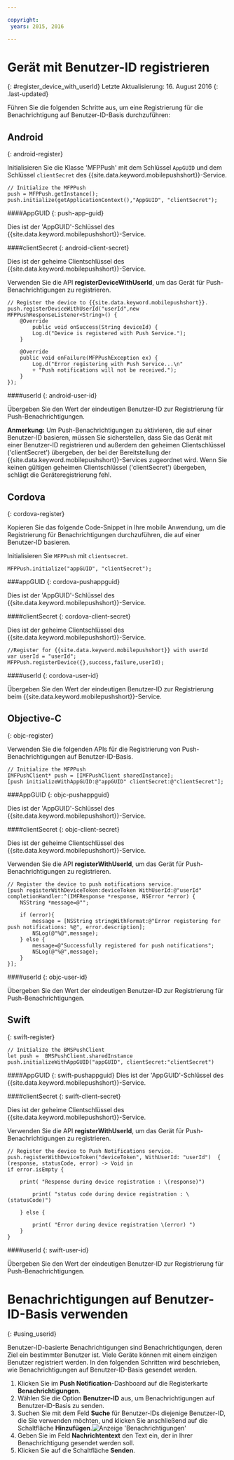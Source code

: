 ```yaml
---

copyright:
 years: 2015, 2016

---
```



# Gerät mit Benutzer-ID registrieren
{: #register_device_with_userId}
Letzte Aktualisierung: 16. August 2016
{: .last-updated}

Führen Sie die folgenden Schritte aus, um eine Registrierung für die Benachrichtigung auf Benutzer-ID-Basis durchzuführen:

## Android
{: android-register}
 
Initialisieren Sie die Klasse 'MFPPush' mit dem Schlüssel `AppGUID` und dem Schlüssel `clientSecret` des {{site.data.keyword.mobilepushshort}}-Service. 

```
// Initialize the MFPPush
push = MFPPush.getInstance();
push.initialize(getApplicationContext(),"AppGUID", "clientSecret");
```

####AppGUID
{: push-app-guid}

Dies ist der 'AppGUID'-Schlüssel des {{site.data.keyword.mobilepushshort}}-Service. 

####clientSecret
{: android-client-secret}

Dies ist der geheime Clientschlüssel des {{site.data.keyword.mobilepushshort}}-Service. 

Verwenden Sie die API **registerDeviceWithUserId**, um das Gerät für Push-Benachrichtigungen zu registrieren.

```
// Register the device to {{site.data.keyword.mobilepushshort}}.
push.registerDeviceWithUserId("userId",new MFPPushResponseListener<String>() {
    @Override
	    public void onSuccess(String deviceId) {
        Log.d("Device is registered with Push Service.");
    }

    @Override
    public void onFailure(MFPPushException ex) {
        Log.d("Error registering with Push Service...\n"
        + "Push notifications will not be received.");
    }
});
```

####userId
{: android-user-id}

Übergeben Sie den Wert der eindeutigen Benutzer-ID zur Registrierung für Push-Benachrichtigungen. 

**Anmerkung:** Um Push-Benachrichtigungen zu aktivieren, die auf einer Benutzer-ID basieren, müssen Sie sicherstellen, dass Sie das Gerät mit einer Benutzer-ID registrieren und außerdem den geheimen Clientschlüssel ('clientSecret') übergeben, der bei der Bereitstellung der {{site.data.keyword.mobilepushshort}}-Services zugeordnet wird. Wenn Sie keinen gültigen geheimen Clientschlüssel ('clientSecret') übergeben, schlägt die Geräteregistrierung fehl. 


## Cordova
{: cordova-register}

Kopieren Sie das folgende Code-Snippet in Ihre mobile Anwendung, um die Registrierung für Benachrichtigungen durchzuführen, die auf einer Benutzer-ID basieren. 

Initialisieren Sie `MFPPush` mit `clientsecret`. 

```
MFPPush.initialize("appGUID", "clientSecret");
```

###appGUID 
{: cordova-pushappguid}

Dies ist der 'AppGUID'-Schlüssel des {{site.data.keyword.mobilepushshort}}-Service.  

####clientSecret 
{: cordova-client-secret}

Dies ist der geheime Clientschlüssel des {{site.data.keyword.mobilepushshort}}-Service. 

```
//Register for {{site.data.keyword.mobilepushshort}} with userId
var userId = "userId";
MFPPush.registerDevice({},success,failure,userId); 
```
####userId
{: cordova-user-id}

Übergeben Sie den Wert der eindeutigen Benutzer-ID zur Registrierung beim {{site.data.keyword.mobilepushshort}}-Service. 


## Objective-C
{: objc-register}

Verwenden Sie die folgenden APIs für die Registrierung von Push-Benachrichtigungen auf Benutzer-ID-Basis. 

```
// Initialize the MFPPush
IMFPushClient* push = [IMFPushClient sharedInstance];
[push initializeWithAppGUID:@"appGUID" clientSecret:@"clientSecret"]; 
```
###AppGUID 
{: objc-pushappguid}

Dies ist der 'AppGUID'-Schlüssel des {{site.data.keyword.mobilepushshort}}-Service. 

####clientSecret
{: objc-client-secret}

Dies ist der geheime Clientschlüssel des {{site.data.keyword.mobilepushshort}}-Service. 

Verwenden Sie die API **registerWithUserId**, um das Gerät für Push-Benachrichtigungen zu registrieren. 

```
// Register the device to push notifications service.
[push registerWithDeviceToken:deviceToken WithUserId:@"userId" completionHandler:^(IMFResponse *response, NSError *error) {
    NSString *message=@"";
    
	if (error){
        message = [NSString stringWithFormat:@"Error registering for push notifications: %@", error.description];
        NSLog(@"%@",message);
    } else {
        message=@"Successfully registered for push notifications";
        NSLog(@"%@",message);
    }
}];
```


####userId 
{: objc-user-id}

Übergeben Sie den Wert der eindeutigen Benutzer-ID zur Registrierung für Push-Benachrichtigungen. 

## Swift
{: swift-register}

```
// Initialize the BMSPushClient
let push =  BMSPushClient.sharedInstance
push.initializeWithAppGUID("appGUID", clientSecret:"clientSecret")
```

####AppGUID 
{: swift-pushappguid}
Dies ist der 'AppGUID'-Schlüssel des {{site.data.keyword.mobilepushshort}}-Service. 

####clientSecret
{: swift-client-secret} 

Dies ist der geheime Clientschlüssel des {{site.data.keyword.mobilepushshort}}-Service. 

Verwenden Sie die API **registerWithUserId**, um das Gerät für Push-Benachrichtigungen zu registrieren. 

```
// Register the device to Push Notifications service.
push.registerWithDeviceToken("deviceToken", WithUserId: "userId")  { (response, statusCode, error) -> Void in
if error.isEmpty {

    print( "Response during device registration : \(response)")

        print( "status code during device registration : \(statusCode)")

    } else {

        print( "Error during device registration \(error) ")
    }
}
```

####userId 
{: swift-user-id}

Übergeben Sie den Wert der eindeutigen Benutzer-ID zur Registrierung für Push-Benachrichtigungen. 


# Benachrichtigungen auf Benutzer-ID-Basis verwenden
{: #using_userid}


Benutzer-ID-basierte Benachrichtigungen sind Benachrichtigungen, deren Ziel ein bestimmter Benutzer ist. Viele Geräte können mit einem einzigen Benutzer registriert werden. In den folgenden Schritten wird beschrieben, wie Benachrichtigungen auf Benutzer-ID-Basis gesendet werden. 

1. Klicken Sie im **Push Notification**-Dashboard auf die Registerkarte **Benachrichtigungen**.
1. Wählen Sie die Option **Benutzer-ID** aus, um Benachrichtigungen auf Benutzer-ID-Basis zu senden.
1. Suchen Sie mit dem Feld **Suche** für Benutzer-IDs diejenige Benutzer-ID, die Sie verwenden möchten, und klicken Sie anschließend auf die Schaltfläche **Hinzufügen**.![Anzeige 'Benachrichtigungen'](images/user_notification.jpg)
1. Geben Sie im Feld **Nachrichtentext** den Text ein, der in Ihrer Benachrichtigung gesendet werden soll.
1. Klicken Sie auf die Schaltfläche **Senden**.
